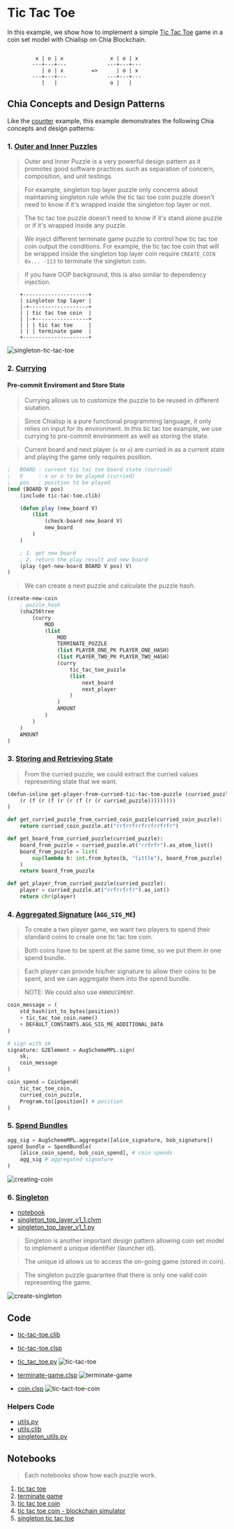 # Tic Tac Toe

In this example, we show how to implement a simple [Tic Tac Toe](https://en.wikipedia.org/wiki/Tic-tac-toe) game in a coin set model with Chialisp on Chia Blockchain.

```
 
         x | o | x               x | o | x 
        ---+---+---             ---+---+---
           | o | x         =>      | o | x 
        ---+---+---             ---+---+---
           |   |                 o |   |   

```
## Chia Concepts and Design Patterns
Like the [counter](../counter/README.md) example, this example demonstrates the following Chia concepts and design patterns:

### 1. [Outer and Inner Puzzles](https://chialisp.com/docs/common_functions#outer-and-inner-puzzles)

> Outer and Inner Puzzle is a very powerful design pattern as it promotes good software practices such as separation of concern, composition, and unit testings. 

> For example, singleton top layer puzzle only concerns about maintaining singleton rule while the tic tac toe coin puzzle doesn't need to know if it's wrapped inside the singleton top layer or not. 

> The tic tac toe puzzle doesn't need to know if it's stand alone puzzle or if it's wrapped inside any puzzle.

> We inject different terminate game puzzle to control how tic tac toe coin output the conditions. For example, the tic tac toe coin that will be wrapped inside the singleton top layer coin require `CREATE_COIN 0x... -113` to terminate the singleton coin.

> If you have OOP background, this is also similar to dependency injection. 

```
    +---------------------+
    | singleton top layer |
    |-+-------------------+
    | | tic tac toe coin  |
    | |-+-----------------+
    | | | tic tac toe     |
    | | | terminate game  |
    +---------------------+
```

![singleton-tic-tac-toe](singleton-tic-tac-toe.jpg)

### 2. [Currying](https://chialisp.com/docs/common_functions#currying)

#### Pre-commit Enviroment and Store State
> Currying allows us to customize the puzzle to be reused in different siutation.

> Since Chialisp is a pure functional programming language, it only relies on input for its environment. In this tic tac toe example, we use currying to pre-commit environment as well as storing the state.

> Current board and next player (`x` or `o`) are curried in as a current state and playing the game only requires position.

```lisp
;   BOARD : current tic tac toe board state (curried)
;   V     : x or o to be played (curried)
;   pos   : position to be played
(mod (BOARD V pos)
    (include tic-tac-toe.clib)

    (defun play (new_board V)
        (list 
            (check-board new_board V)
            new_board
        )
    )

    ; 1. get new board
    ; 2. return the play result and new board
    (play (get-new-board BOARD V pos) V)
)
```

> We can create a next puzzle and calculate the puzzle hash. 

```lisp
(create-new-coin
    ; puzzle_hash
    (sha256tree
        (curry
            MOD
            (list
                MOD
                TERMINATE_PUZZLE
                (list PLAYER_ONE_PK PLAYER_ONE_HASH)
                (list PLAYER_TWO_PK PLAYER_TWO_HASH)
                (curry
                    tic_tac_toe_puzzle 
                    (list 
                        next_board
                        next_player
                    )
                )
                AMOUNT
            )
        )
    )
    AMOUNT
)
```
### 3. [Storing and Retrieving State](https://developers.chia.net/t/can-you-store-state-on-the-network/84)

> From the curried puzzle, we could extract the curried values representing state that we want.

```lisp
(defun-inline get-player-from-curried-tic-tac-toe-puzzle (curried_puzzle)
    (r (f (r (f (r (r (f (r (r curried_puzzle)))))))))
)
```

``` python
def get_curried_puzzle_from_curried_coin_puzzle(curried_coin_puzzle):
    return curried_coin_puzzle.at("rrfrrfrrfrrfrrfrfr")

def get_board_from_curried_puzzle(curried_puzzle):
    board_from_puzzle = curried_puzzle.at("rrfrfr").as_atom_list()
    board_from_puzzle = list(
        map(lambda b: int.from_bytes(b, "little"), board_from_puzzle)
    )
    return board_from_puzzle

def get_player_from_curried_puzzle(curried_puzzle):
    player = curried_puzzle.at("rrfrrfrfr").as_int()
    return chr(player)
```
### 4. [Aggregated Signature](https://chialisp.com/docs/security#signing-and-asserting-solution-truth) (`AGG_SIG_ME`)

> To create a two player game, we want two players to spend their standard coins to create one tic tac toe coin.

> Both coins have to be spent at the same time, so we put them in one spend bundle.

> Each player can provide his/her signature to allow their coins to be spent, and we can aggregate them into the spend bundle.

> NOTE: We could also use `ANNOUCEMENT`.

```python
coin_message = (
    std_hash(int_to_bytes(position))
    + tic_tac_toe_coin.name()
    + DEFAULT_CONSTANTS.AGG_SIG_ME_ADDITIONAL_DATA
)

# sign with sk
signature: G2Element = AugSchemeMPL.sign(
    sk,
    coin_message
)

coin_spend = CoinSpend(
    tic_tac_toe_coin,
    curried_coin_puzzle,
    Program.to([position]) # position
)
```

### 5. [Spend Bundles](https://chialisp.com/docs/coin_lifecycle#spend-bundles)
```python
agg_sig = AugSchemeMPL.aggregate([alice_signature, bob_signature])
spend_bundle = SpendBundle(
    [alice_coin_spend, bob_coin_spend], # coin spends
    agg_sig # aggregated signature
)
```
![creating-coin](creating-coin.jpg)

### 6. [Singleton](https://chialisp.com/docs/puzzles/singletons)
- [notebook](https://github.com/kimsk/chia-concepts/blob/main/notebooks/intermediate/singleton/notebook.ipynb)
- [singleton_top_layer_v1_1.clvm](https://github.com/Chia-Network/chia-blockchain/blob/main/chia/wallet/puzzles/singleton_top_layer_v1_1.clvm)
- [singleton_top_layer_v1_1.py](https://github.com/Chia-Network/chia-blockchain/blob/main/chia/wallet/puzzles/singleton_top_layer_v1_1.py)

> Singleton is another important design pattern allowing coin set model to implement a unique identifier (launcher id). 

> The unique id allows us to access the on-going game (stored in coin).

> The singleton puzzle guarantee that there is only one valid coin representing the game.

![create-singleton](creating-singleton-coin.jpg)


## Code
- [tic-tac-toe.clib](./code/tic-tac-toe.clib)
- [tic-tac-toe.clsp](./code/tic-tac-toe.clsp)
- [tic_tac_toe.py](./code/tic_tac_toe.py)
![tic-tac-toe](tic-tac-toe.jpg)

- [terminate-game.clsp](./code/terminate-game.clsp)
![terminate-game](terminate-game.jpg)

- [coin.clsp](./code/coin.clsp)
![tic-tact-toe-coin](tic-tac-toe-coin.jpg)

### Helpers Code
- [utils.py](../../../shared/utils.py)
- [utils.clib](../../../shared/utils.clib)
- [singleton_utils.py](../../../shared/singleton_utils.py)

## Notebooks
> Each notebooks show how each puzzle work.

1. [tic tac toe](tic-tac-toe.ipynb)
2. [terminate game](terminate-game.ipynb)
3. [tic tac toe coin](coin.ipynb)
4. [tic tac toe coin - blockchain simulator](coin-sim.ipynb)
5. [singleton tic tac toe](singleton.ipynb)
